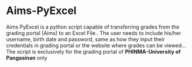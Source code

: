 # Aims-PyExcel
Aims PyExcel is a python script capable of transferring grades from the grading portal (Aims) to an Excel File.. The user needs to include his/her username, birth date and password, same as how they input their credentials in grading portal or the website where grades can be viewed... 
The script is exclusively for the grading portal of <b>PHINMA-University of Pangasinan</b> only
